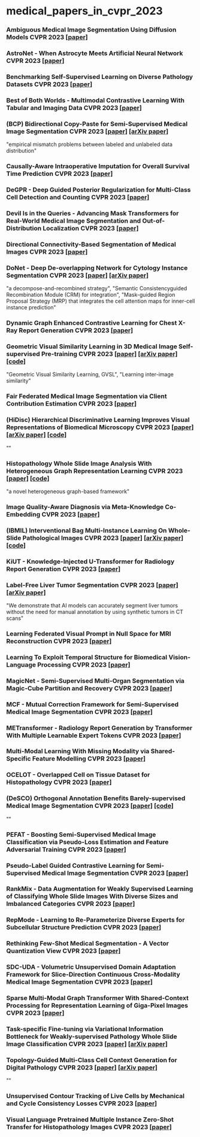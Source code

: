 # medical_papers_in_cvpr_2023

### Ambiguous Medical Image Segmentation Using Diffusion Models CVPR 2023 [[paper]](https://openaccess.thecvf.com/content/CVPR2023/html/Rahman_Ambiguous_Medical_Image_Segmentation_Using_Diffusion_Models_CVPR_2023_paper.html)
### AstroNet - When Astrocyte Meets Artificial Neural Network CVPR 2023 [[paper]](https://openaccess.thecvf.com/content/CVPR2023/html/Han_AstroNet_When_Astrocyte_Meets_Artificial_Neural_Network_CVPR_2023_paper.html)
### Benchmarking Self-Supervised Learning on Diverse Pathology Datasets CVPR 2023 [[paper]](https://openaccess.thecvf.com/content/CVPR2023/html/Kang_Benchmarking_Self-Supervised_Learning_on_Diverse_Pathology_Datasets_CVPR_2023_paper.html)
### Best of Both Worlds - Multimodal Contrastive Learning With Tabular and Imaging Data CVPR 2023 [[paper]](https://openaccess.thecvf.com/content/CVPR2023/html/Hager_Best_of_Both_Worlds_Multimodal_Contrastive_Learning_With_Tabular_and_CVPR_2023_paper.html)
### (BCP) Bidirectional Copy-Paste for Semi-Supervised Medical Image Segmentation CVPR 2023 [[paper]](https://openaccess.thecvf.com/content/CVPR2023/html/Bai_Bidirectional_Copy-Paste_for_Semi-Supervised_Medical_Image_Segmentation_CVPR_2023_paper.html) [[arXiv paper]](https://arxiv.org/abs/2305.00673)
"empirical mismatch problems between labeled and unlabeled data distribution"
### Causally-Aware Intraoperative Imputation for Overall Survival Time Prediction CVPR 2023 [[paper]](https://openaccess.thecvf.com/content/CVPR2023/html/Li_Causally-Aware_Intraoperative_Imputation_for_Overall_Survival_Time_Prediction_CVPR_2023_paper.html)
### DeGPR - Deep Guided Posterior Regularization for Multi-Class Cell Detection and Counting CVPR 2023 [[paper]](https://openaccess.thecvf.com/content/CVPR2023/html/Tyagi_DeGPR_Deep_Guided_Posterior_Regularization_for_Multi-Class_Cell_Detection_and_CVPR_2023_paper.html)
### Devil Is in the Queries - Advancing Mask Transformers for Real-World Medical Image Segmentation and Out-of-Distribution Localization CVPR 2023 [[paper]](https://openaccess.thecvf.com/content/CVPR2023/html/Yuan_Devil_Is_in_the_Queries_Advancing_Mask_Transformers_for_Real-World_CVPR_2023_paper.html)
### Directional Connectivity-Based Segmentation of Medical Images CVPR 2023 [[paper]](https://openaccess.thecvf.com/content/CVPR2023/html/Yang_Directional_Connectivity-Based_Segmentation_of_Medical_Images_CVPR_2023_paper.html)
### DoNet - Deep De-overlapping Network for Cytology Instance Segmentation CVPR 2023 [[paper]](https://openaccess.thecvf.com/content/CVPR2023/html/Jiang_DoNet_Deep_De-Overlapping_Network_for_Cytology_Instance_Segmentation_CVPR_2023_paper.html) [[arXiv paper]](https://arxiv.org/abs/2303.14373)
"a decompose-and-recombined strategy", "Semantic Consistencyguided Recombination Module (CRM) for integration", "Mask-guided Region Proposal Strategy (MRP) that integrates the cell attention maps for inner-cell instance prediction"
### Dynamic Graph Enhanced Contrastive Learning for Chest X-Ray Report Generation CVPR 2023 [[paper]](https://openaccess.thecvf.com/content/CVPR2023/html/Li_Dynamic_Graph_Enhanced_Contrastive_Learning_for_Chest_X-Ray_Report_Generation_CVPR_2023_paper.html)
### Geometric Visual Similarity Learning in 3D Medical Image Self-supervised Pre-training CVPR 2023 [[paper]](https://openaccess.thecvf.com/content/CVPR2023/html/He_Geometric_Visual_Similarity_Learning_in_3D_Medical_Image_Self-Supervised_Pre-Training_CVPR_2023_paper.html) [[arXiv paper]](https://arxiv.org/abs/2303.00874) [[code]](https://github.com/YutingHe-list/GVSL)
"Geometric Visual Similarity Learning, GVSL", "Learning inter-image similarity"
### Fair Federated Medical Image Segmentation via Client Contribution Estimation CVPR 2023 [[paper]](https://openaccess.thecvf.com/content/CVPR2023/html/Jiang_Fair_Federated_Medical_Image_Segmentation_via_Client_Contribution_Estimation_CVPR_2023_paper.html)
### (HiDisc) Hierarchical Discriminative Learning Improves Visual Representations of Biomedical Microscopy CVPR 2023 [[paper]](https://openaccess.thecvf.com/content/CVPR2023/html/Jiang_Hierarchical_Discriminative_Learning_Improves_Visual_Representations_of_Biomedical_Microscopy_CVPR_2023_paper.html) [[arXiv paper]](https://arxiv.org/abs/2303.01605) [[code]](https://github.com/MLNeurosurg/hidisc)
""
### Histopathology Whole Slide Image Analysis With Heterogeneous Graph Representation Learning CVPR 2023 [[paper]](https://openaccess.thecvf.com/content/CVPR2023/html/Chan_Histopathology_Whole_Slide_Image_Analysis_With_Heterogeneous_Graph_Representation_Learning_CVPR_2023_paper.html) [[code]](https://github.com/HKU-MedAI/WSI-HGNN)
"a novel heterogeneous graph-based framework"
### Image Quality-Aware Diagnosis via Meta-Knowledge Co-Embedding CVPR 2023 [[paper]](https://openaccess.thecvf.com/content/CVPR2023/html/Che_Image_Quality-Aware_Diagnosis_via_Meta-Knowledge_Co-Embedding_CVPR_2023_paper.html)
### (IBMIL) Interventional Bag Multi-Instance Learning On Whole-Slide Pathological Images CVPR 2023 [[paper]](https://openaccess.thecvf.com/content/CVPR2023/html/Lin_Interventional_Bag_Multi-Instance_Learning_on_Whole-Slide_Pathological_Images_CVPR_2023_paper.html) [[arXiv paper]](https://arxiv.org/abs/2303.06873) [[code]](https://github.com/HHHedo/IBMIL)
### KiUT - Knowledge-Injected U-Transformer for Radiology Report Generation CVPR 2023 [[paper]](https://openaccess.thecvf.com/content/CVPR2023/html/Huang_KiUT_Knowledge-Injected_U-Transformer_for_Radiology_Report_Generation_CVPR_2023_paper.html)
### Label-Free Liver Tumor Segmentation CVPR 2023 [[paper]](https://openaccess.thecvf.com/content/CVPR2023/html/Hu_Label-Free_Liver_Tumor_Segmentation_CVPR_2023_paper.html) [[arXiv paper]](https://arxiv.org/abs/2303.14869)
"We demonstrate that AI models can accurately segment liver tumors without the need for manual annotation by using synthetic tumors in CT scans"
### Learning Federated Visual Prompt in Null Space for MRI Reconstruction CVPR 2023 [[paper]](https://openaccess.thecvf.com/content/CVPR2023/html/Feng_Learning_Federated_Visual_Prompt_in_Null_Space_for_MRI_Reconstruction_CVPR_2023_paper.html)
### Learning To Exploit Temporal Structure for Biomedical Vision-Language Processing CVPR 2023 [[paper]](https://openaccess.thecvf.com/content/CVPR2023/html/Bannur_Learning_To_Exploit_Temporal_Structure_for_Biomedical_Vision-Language_Processing_CVPR_2023_paper.html)
### MagicNet - Semi-Supervised Multi-Organ Segmentation via Magic-Cube Partition and Recovery CVPR 2023 [[paper]](https://openaccess.thecvf.com/content/CVPR2023/html/Chen_MagicNet_Semi-Supervised_Multi-Organ_Segmentation_via_Magic-Cube_Partition_and_Recovery_CVPR_2023_paper.html)
### MCF - Mutual Correction Framework for Semi-Supervised Medical Image Segmentation CVPR 2023 [[paper]](https://openaccess.thecvf.com/content/CVPR2023/html/Wang_MCF_Mutual_Correction_Framework_for_Semi-Supervised_Medical_Image_Segmentation_CVPR_2023_paper.html)
### METransformer - Radiology Report Generation by Transformer With Multiple Learnable Expert Tokens CVPR 2023 [[paper]](https://openaccess.thecvf.com/content/CVPR2023/html/Wang_METransformer_Radiology_Report_Generation_by_Transformer_With_Multiple_Learnable_Expert_CVPR_2023_paper.html)
### Multi-Modal Learning With Missing Modality via Shared-Specific Feature Modelling CVPR 2023 [[paper]](https://openaccess.thecvf.com/content/CVPR2023/html/Wang_Multi-Modal_Learning_With_Missing_Modality_via_Shared-Specific_Feature_Modelling_CVPR_2023_paper.html)
### OCELOT - Overlapped Cell on Tissue Dataset for Histopathology CVPR 2023 [[paper]](https://openaccess.thecvf.com/content/CVPR2023/html/Ryu_OCELOT_Overlapped_Cell_on_Tissue_Dataset_for_Histopathology_CVPR_2023_paper.html)
### (DeSCO) Orthogonal Annotation Benefits Barely-supervised Medical Image Segmentation CVPR 2023 [[paper]](https://openaccess.thecvf.com/content/CVPR2023/html/Cai_Orthogonal_Annotation_Benefits_Barely-Supervised_Medical_Image_Segmentation_CVPR_2023_paper.html) [[code]](https://github.com/HengCai-NJU/DeSCO)
""
### PEFAT - Boosting Semi-Supervised Medical Image Classification via Pseudo-Loss Estimation and Feature Adversarial Training CVPR 2023 [[paper]](https://openaccess.thecvf.com/content/CVPR2023/html/Zeng_PEFAT_Boosting_Semi-Supervised_Medical_Image_Classification_via_Pseudo-Loss_Estimation_and_CVPR_2023_paper.html)
### Pseudo-Label Guided Contrastive Learning for Semi-Supervised Medical Image Segmentation CVPR 2023 [[paper]](https://openaccess.thecvf.com/content/CVPR2023/html/Basak_Pseudo-Label_Guided_Contrastive_Learning_for_Semi-Supervised_Medical_Image_Segmentation_CVPR_2023_paper.html)
### RankMix - Data Augmentation for Weakly Supervised Learning of Classifying Whole Slide Images With Diverse Sizes and Imbalanced Categories CVPR 2023 [[paper]](https://openaccess.thecvf.com/content/CVPR2023/html/Chen_RankMix_Data_Augmentation_for_Weakly_Supervised_Learning_of_Classifying_Whole_CVPR_2023_paper.html)
### RepMode - Learning to Re-Parameterize Diverse Experts for Subcellular Structure Prediction CVPR 2023 [[paper]](https://openaccess.thecvf.com/content/CVPR2023/html/Zhou_RepMode_Learning_to_Re-Parameterize_Diverse_Experts_for_Subcellular_Structure_Prediction_CVPR_2023_paper.html)
### Rethinking Few-Shot Medical Segmentation - A Vector Quantization View CVPR 2023 [[paper]](https://openaccess.thecvf.com/content/CVPR2023/html/Huang_Rethinking_Few-Shot_Medical_Segmentation_A_Vector_Quantization_View_CVPR_2023_paper.html)
### SDC-UDA - Volumetric Unsupervised Domain Adaptation Framework for Slice-Direction Continuous Cross-Modality Medical Image Segmentation CVPR 2023 [[paper]](https://openaccess.thecvf.com/content/CVPR2023/html/Shin_SDC-UDA_Volumetric_Unsupervised_Domain_Adaptation_Framework_for_Slice-Direction_Continuous_Cross-Modality_CVPR_2023_paper.html)
### Sparse Multi-Modal Graph Transformer With Shared-Context Processing for Representation Learning of Giga-Pixel Images CVPR 2023 [[paper]](https://openaccess.thecvf.com/content/CVPR2023/html/Nakhli_Sparse_Multi-Modal_Graph_Transformer_With_Shared-Context_Processing_for_Representation_Learning_CVPR_2023_paper.html)
### Task-specific Fine-tuning via Variational Information Bottleneck for Weakly-supervised Pathology Whole Slide Image Classification CVPR 2023 [[paper]](https://openaccess.thecvf.com/content/CVPR2023/html/Li_Task-Specific_Fine-Tuning_via_Variational_Information_Bottleneck_for_Weakly-Supervised_Pathology_Whole_CVPR_2023_paper.html) [[arXiv paper]](https://arxiv.org/abs/2303.08446)
### Topology-Guided Multi-Class Cell Context Generation for Digital Pathology CVPR 2023 [[paper]](https://openaccess.thecvf.com/content/CVPR2023/html/Abousamra_Topology-Guided_Multi-Class_Cell_Context_Generation_for_Digital_Pathology_CVPR_2023_paper.html) [[arXiv paper]](https://arxiv.org/abs/2304.02255)
""
### Unsupervised Contour Tracking of Live Cells by Mechanical and Cycle Consistency Losses CVPR 2023 [[paper]](https://openaccess.thecvf.com/content/CVPR2023/html/Jang_Unsupervised_Contour_Tracking_of_Live_Cells_by_Mechanical_and_Cycle_CVPR_2023_paper.html)
### Visual Language Pretrained Multiple Instance Zero-Shot Transfer for Histopathology Images CVPR 2023 [[paper]](https://openaccess.thecvf.com/content/CVPR2023/html/Lu_Visual_Language_Pretrained_Multiple_Instance_Zero-Shot_Transfer_for_Histopathology_Images_CVPR_2023_paper.html)
